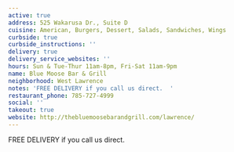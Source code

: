 ```yaml
---
active: true
address: 525 Wakarusa Dr., Suite D
cuisine: American, Burgers, Dessert, Salads, Sandwiches, Wings
curbside: true
curbside_instructions: ''
delivery: true
delivery_service_websites: ''
hours: Sun & Tue-Thur 11am-8pm, Fri-Sat 11am-9pm
name: Blue Moose Bar & Grill
neighborhood: West Lawrence
notes: 'FREE DELIVERY if you call us direct.  '
restaurant_phone: 785-727-4999
social: ''
takeout: true
website: http://thebluemoosebarandgrill.com/lawrence/
---
```


FREE DELIVERY if you call us direct.